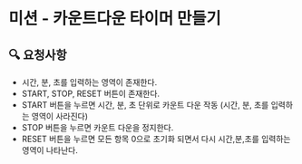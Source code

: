 # 미션 - 카운트다운 타이머 만들기

## 🔍 요청사항
- 시간, 분, 초를 입력하는 영역이 존재한다.
- START, STOP, RESET 버튼이 존재한다.
- START 버튼을 누르면 시간, 분, 초 단위로 카운트 다운 작동 (시간, 분, 초를 입력하는 영역이 사라진다)
- STOP 버튼을 누르면 카운트 다운을 정지한다.
- RESET 버튼을 누르면 모든 항목 0으로 초기화 되면서 다시 시간,분,초를 입력하는 영역이 나타난다.
